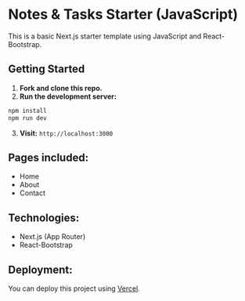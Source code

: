 # Notes & Tasks Starter (JavaScript)

This is a basic Next.js starter template using JavaScript and React-Bootstrap.

## Getting Started

1. **Fork and clone this repo.**
2. **Run the development server:**

```bash
npm install
npm run dev
```

3. **Visit:** `http://localhost:3000`

## Pages included:
- Home
- About
- Contact

## Technologies:
- Next.js (App Router)
- React-Bootstrap

## Deployment:
You can deploy this project using [Vercel](https://vercel.com).